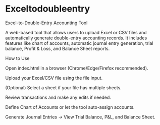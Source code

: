 # Exceltodoubleentry
Excel-to-Double-Entry Accounting Tool

A web-based tool that allows users to upload Excel or CSV files and automatically generate double-entry accounting records. It includes features like chart of accounts, automatic journal entry generation, trial balance, Profit & Loss, and Balance Sheet reports.

How to Use

Open index.html in a browser (Chrome/Edge/Firefox recommended).

Upload your Excel/CSV file using the file input.

(Optional) Select a sheet if your file has multiple sheets.

Review transactions and make any edits if needed.

Define Chart of Accounts or let the tool auto-assign accounts.

Generate Journal Entries → View Trial Balance, P&L, and Balance Sheet.
